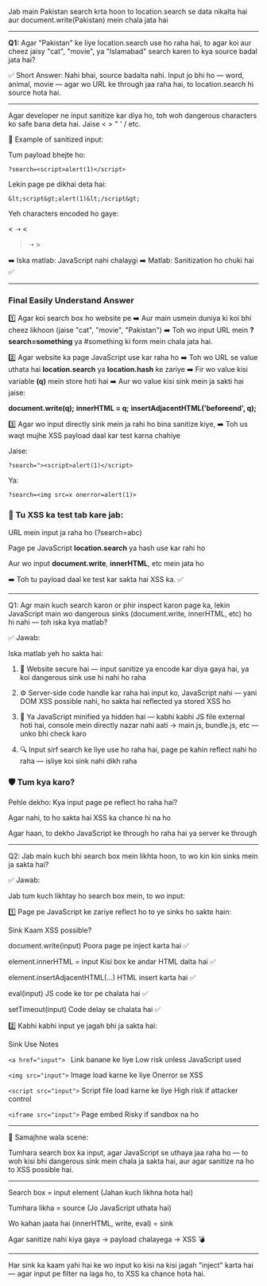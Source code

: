 Jab main Pakistan search krta hoon to location.search se data nikalta hai aur document.write(Pakistan) mein chala jata hai

---

**Q1:** Agar "Pakistan" ke liye location.search use ho raha hai, to agar koi aur cheez jaisy "cat", "movie", ya "Islamabad" search karen to kya source badal jata hai?

✅ Short Answer:
Nahi bhai, source badalta nahi.
Input jo bhi ho — word, animal, movie — agar wo URL ke through jaa raha hai, to location.search hi source hota hai.

---

Agar developer ne input sanitize kar diya ho, toh woh dangerous characters ko safe bana deta hai.
Jaise < > " ' / etc.

🔐 Example of sanitized input:

Tum payload bhejte ho:

```?search=<script>alert(1)</script>```

Lekin page pe dikhai deta hai:

```&lt;script&gt;alert(1)&lt;/script&gt;```

Yeh characters encoded ho gaye:

< ➝ &lt;

> ➝ &gt;

➡️ Iska matlab: JavaScript nahi chalaygi
➡️ Matlab: Sanitization ho chuki hai ✅

--- 

### Final Easily Understand Answer

1️⃣ Agar koi search box ho website pe
➡️ Aur main usmein duniya ki koi bhi cheez likhoon (jaise "cat", "movie", "Pakistan")
➡️ Toh wo input URL mein **?search=something** ya #something ki form mein chala jata hai.

2️⃣ Agar website ka page JavaScript use kar raha ho
➡️ Toh wo URL se value uthata hai **location.search** ya **location.hash** ke zariye
➡️ Fir wo value kisi variable **(q)** mein store hoti hai
➡️ Aur wo value kisi sink mein ja sakti hai jaise:

**document.write(q);**
**innerHTML = q;**
**insertAdjacentHTML('beforeend', q);**

3️⃣ Agar wo input directly sink mein ja rahi ho bina sanitize kiye,
➡️ Toh us waqt mujhe XSS payload daal kar test karna chahiye

Jaise:

```?search="><script>alert(1)</script>```

Ya:

```?search=<img src=x onerror=alert(1)>```

### 🧪 Tu XSS ka test tab kare jab:
URL mein input ja raha ho (?search=abc)

Page pe JavaScript **location.search** ya hash use kar rahi ho

Aur wo input **document.write**, **innerHTML**, etc mein jata ho

➡️ Toh tu payload daal ke test kar sakta hai XSS ka. ✅

---

Q1: Agr main kuch search karon or phir inspect karon page ka, lekin JavaScript main wo dangerous sinks (document.write, innerHTML, etc) ho hi nahi — toh iska kya matlab?

✅ Jawab:

Iska matlab yeh ho sakta hai:

1. 🔐 Website secure hai — input sanitize ya encode kar diya gaya hai, ya koi dangerous sink use hi nahi ho raha

2. ⚙️ Server-side code handle kar raha hai input ko, JavaScript nahi — yani DOM XSS possible nahi, ho sakta hai reflected ya stored XSS ho

3. 🤖 Ya JavaScript minified ya hidden hai — kabhi kabhi JS file external hoti hai, console mein directly nazar nahi aati
→ main.js, bundle.js, etc — unko bhi check karo

4. 🔍 Input sirf search ke liye use ho raha hai, page pe kahin reflect nahi ho raha — isliye koi sink nahi dikh raha

### 🛡️ Tum kya karo?

Pehle dekho: Kya input page pe reflect ho raha hai?

Agar nahi, to ho sakta hai XSS ka chance hi na ho

Agar haan, to dekho JavaScript ke through ho raha hai ya server ke through

---

Q2: Jab main kuch bhi search box mein likhta hoon, to wo kin kin sinks mein ja sakta hai?

✅ Jawab:

Jab tum kuch likhtay ho search box mein, to wo input:

1️⃣ Page pe JavaScript ke zariye reflect ho to ye sinks ho sakte hain:

Sink	Kaam	XSS possible?

document.write(input)	Poora page pe inject karta hai	✅

element.innerHTML = input	Kisi box ke andar HTML dalta hai	✅

element.insertAdjacentHTML(...)	HTML insert karta hai	✅

eval(input)	JS code ke tor pe chalata hai	✅

setTimeout(input)	Code delay se chalata hai	✅


2️⃣ Kabhi kabhi input ye jagah bhi ja sakta hai:

Sink	Use	Notes

```<a href="input">	```
Link banane ke liye	Low risk unless JavaScript used

```<img src="input">``` Image load karne ke liye	Onerror se XSS

```<script src="input">```	Script file load karne ke liye	High risk if attacker control

```<iframe src="input">``` 	Page embed	Risky if sandbox na ho

---

🧠 Samajhne wala scene:

Tumhara search box ka input, agar JavaScript se uthaya jaa raha ho — to woh kisi bhi dangerous sink mein chala ja sakta hai, aur agar sanitize na ho to XSS possible hai.

---


Search box = input element (Jahan kuch likhna hota hai)

Tumhara likha = source (Jo JavaScript uthata hai)

Wo kahan jaata hai (innerHTML, write, eval) = sink

Agar sanitize nahi kiya gaya → payload chalayega → XSS 💣

---

Har sink ka kaam yahi hai ke wo input ko kisi na kisi jagah "inject" karta hai — agar input pe filter na laga ho, to XSS ka chance hota hai.


